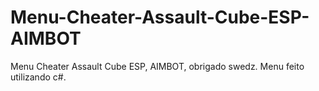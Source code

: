 # Menu-Cheater-Assault-Cube-ESP-AIMBOT

Menu Cheater Assault Cube ESP, AIMBOT, obrigado swedz.
Menu feito utilizando c#.
